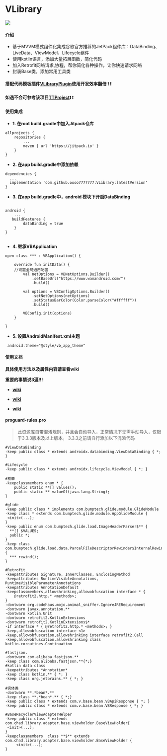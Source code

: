 # VLibrary

[![](https://jitpack.io/v/oooo7777777/VLibrary.svg)](https://jitpack.io/#oooo7777777/VLibrary)


#### 介绍

- 基于MVVM模式组件化集成谷歌官方推荐的JetPack组件库：DataBinding、LiveData、ViewModel、Lifecycle组件
- 使用kotlin语言，添加大量拓展函数，简化代码
- 加入Retrofit网络请求,协程，帮你简化各种操作，让你快速请求网络
- 封装Base类，添加常用工具类

#### 搭配代码模板插件[VLibraryPlugin](https://github.com/oooo7777777/VLibraryPlugin)使用开发效率翻倍 :exclamation:  :exclamation: 
#### 如遇不会可参考该项目[TTProject](https://github.com/oooo7777777/TTProject):exclamation:  :exclamation:


#### 使用集成

- **1. 在root build.gradle中加入Jitpack仓库**

```
allprojects {
    repositories {
        ...
        maven { url 'https://jitpack.io' }
    }
}
```

- **2. 在app build.gradle中添加依赖**

```
dependencies {
  ...
  implementation 'com.github.oooo7777777:VLibrary:latestVersion'
}
```

- **3. 在app build.gradle中，android 模块下开启DataBinding**

```

android {
    ...
   buildFeatures {
        dataBinding = true
    }
}
 
```

- **4. 继承VBApplication**

```
open class *** : VBApplication() {

    override fun initData() {
    //设置全局通用配置
        val netOptions = VBNetOptions.Builder()
            .setBaseUrl("https://www.wanandroid.com/")
            .build()

        val options = VBConfigOptions.Builder()
            .setNetOptions(netOptions)
            .setStatusBarColor(Color.parseColor("#ffffff"))
            .build()

        VBConfig.init(options)
    }
    
}
```

- **5. 设置AndroidManifest.xml主题**

```
 android:theme="@style/vb_app_theme"
```

#### 使用文档

**具体使用方法以及属性内容请查看wiki**

**重要的事情说3遍!!!**

- **[wiki](https://github.com/oooo7777777/VLibrary/wiki)**

- **[wiki](https://github.com/oooo7777777/VLibrary/wiki)**

- **[wiki](https://github.com/oooo7777777/VLibrary/wiki)**


#### proguard-rules.pro
>此资源库自带混淆规则，并且会自动导入，正常情况下无需手动导入，仅限于3.3.3版本及以上版本。
>3.3.3之前请自行添加以下混淆代码 

```
#ViewDataBinding
-keep public class * extends androidx.databinding.ViewDataBinding { *; }

#Lifecycle
-keep public class * extends androidx.lifecycle.ViewModel { *; }

#枚举
-keepclassmembers enum * {
    public static **[] values();
    public static ** valueOf(java.lang.String);
}

#glide
-keep public class * implements com.bumptech.glide.module.GlideModule
-keep class * extends com.bumptech.glide.module.AppGlideModule {
 <init>(...);
}
-keep public enum com.bumptech.glide.load.ImageHeaderParser$** {
  **[] $VALUES;
  public *;
}
-keep class com.bumptech.glide.load.data.ParcelFileDescriptorRewinder$InternalRewinder {
  *** rewind();
}

#Retrofit
-keepattributes Signature, InnerClasses, EnclosingMethod
-keepattributes RuntimeVisibleAnnotations, RuntimeVisibleParameterAnnotations
-keepattributes AnnotationDefault
-keepclassmembers,allowshrinking,allowobfuscation interface * {
    @retrofit2.http.* <methods>;
}
-dontwarn org.codehaus.mojo.animal_sniffer.IgnoreJRERequirement
-dontwarn javax.annotation.**
-dontwarn kotlin.Unit
-dontwarn retrofit2.KotlinExtensions
-dontwarn retrofit2.KotlinExtensions$*
-if interface * { @retrofit2.http.* <methods>; }
-keep,allowobfuscation interface <1>
-keep,allowobfuscation,allowshrinking interface retrofit2.Call
-keep,allowobfuscation,allowshrinking class kotlin.coroutines.Continuation

#fastjson.
-dontwarn com.alibaba.fastjson.**
-keep class com.alibaba.fastjson.**{*;}
#kotlin data class
-keepattributes *Annotation*
-keep class kotlin.** { *; }
-keep class org.jetbrains.** { *; }

#实体类
-dontwarn **.*bean*.**
-keep class **.*bean*.** { *;}
-keep public class * extends com.v.base.bean.VBApiResponse { *; }
-keep public class * extends com.v.base.bean.VBResponse { *; }

#BaseRecyclerViewAdapterHelper
-keep public class * extends com.chad.library.adapter.base.viewholder.BaseViewHolder{
 <init>(...);
}
-keepclassmembers  class **$** extends com.chad.library.adapter.base.viewholder.BaseViewHolder {
     <init>(...);
}
```
